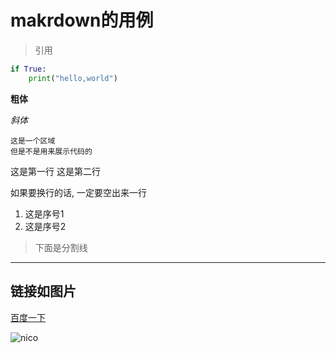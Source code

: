 # makrdown的用例

> 引用

```python
if True:
    print("hello,world")
```

__粗体__

*斜体*

    这是一个区域
    但是不是用来展示代码的

这是第一行
这是第二行

如果要换行的话, 一定要空出来一行

1. 这是序号1
2. 这是序号2

> 下面是分割线

----

## 链接如图片

[百度一下](http://baidu.com "这是百度网站")

![nico](https://avatars1.githubusercontent.com/u/26513522?v=3&s=460) 